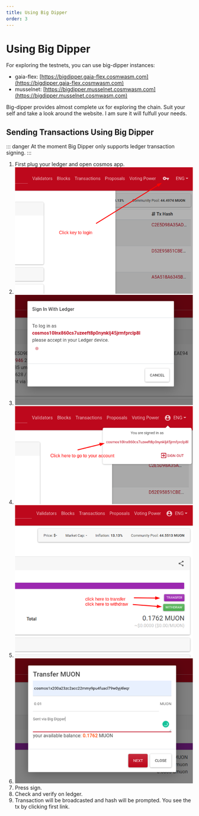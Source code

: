 ```yaml
---
title: Using Big Dipper
order: 3
---
```


# Using Big Dipper

For exploring the testnets, you can use big-dipper instances:
- gaia-flex: [https://bigdipper.gaia-flex.cosmwasm.com](https://bigdipper.gaia-flex.cosmwasm.com)
- musselnet: [https://bigdipper.musselnet.cosmwasm.com](https://bigdipper.musselnet.cosmwasm.com)

Big-dipper provides almost complete ux for exploring the chain.
Suit your self and take a look around the website. I am sure it will fulfull your needs.

## Sending Transactions Using Big Dipper

::: danger
At the moment Big Dipper only supports ledger transaction signing.
:::

1. First plug your ledger and open cosmos app.
2. ![image](../.vuepress/public/assets/big-dipper-login.png)
3. ![image](../.vuepress/public/assets/big-dipper-login-popup.png)
4. ![image](../.vuepress/public/assets/big-dipper-go-to-acc.png)
5. ![image](../.vuepress/public/assets/big-dipper-acc-tx.png)
6. ![image](../.vuepress/public/assets/big-dipper-transfer.png)
7. Press sign.
8. Check and verify on ledger.
9. Transaction will be broadcasted and hash will be prompted. You see the tx by clicking first link.

